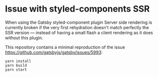 # Issue with styled-components SSR

When using the Gatsby styled-component plugin Server side rendering is currently
broken if the very first rehydration doesn't match perfectly the SSR version —
instead of having a small flash a client rendering as it does without this
plugin.

This repository contains a minimal reproduction of the issue
https://github.com/gatsbyjs/gatsby/issues/5993:

```
yarn install
yarn build
yarn start
```
